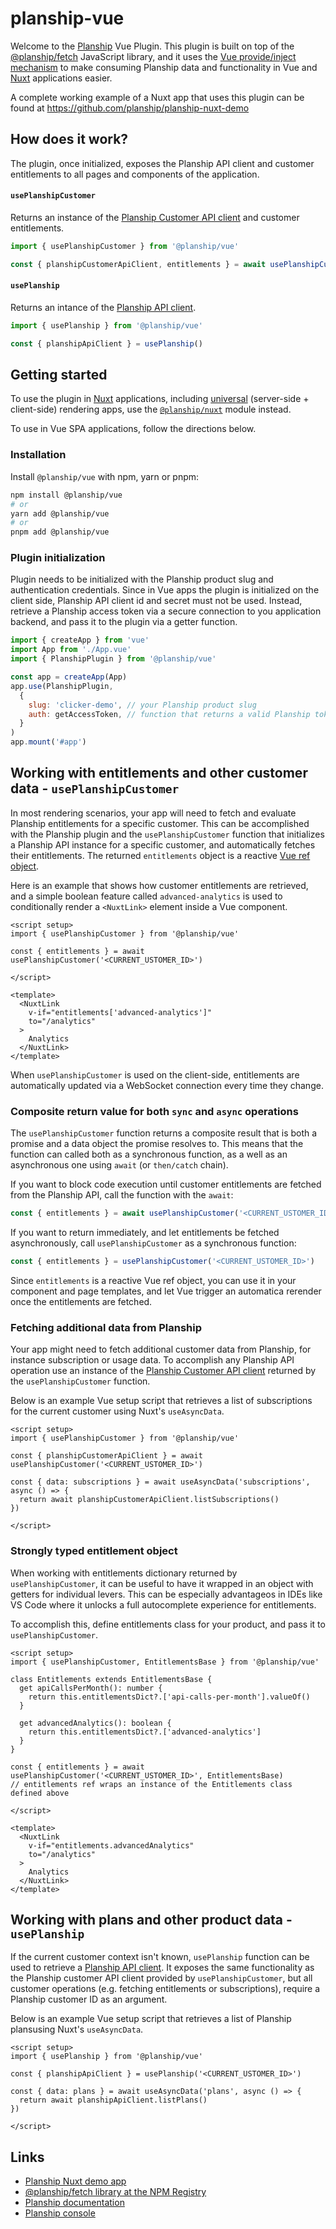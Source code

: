 # planship-vue

Welcome to the [Planship](https://planship.io) Vue Plugin. This plugin is built on top of the [@planship/fetch](https://github.com/planship/planship-js/tree/master/packages/fetch) JavaScript library, and it uses the [Vue provide/inject mechanism](https://vuejs.org/guide/components/provide-inject) to make consuming Planship data and functionality in Vue and [Nuxt](https://nuxt.com/) applications easier.

A complete working example of a Nuxt app that uses this plugin can be found at https://github.com/planship/planship-nuxt-demo

## How does it work?

The plugin, once initialized, exposes the Planship API client and customer entitlements to all pages and components of the application.

#### `usePlanshipCustomer`

Returns an instance of the [Planship Customer API client](https://github.com/planship/planship-js/blob/master/packages/fetch/docs/interfaces/PlanshipCustomerApi.md) and customer entitlements.

```js
import { usePlanshipCustomer } from '@planship/vue'

const { planshipCustomerApiClient, entitlements } = await usePlanshipCustomer('<CUSTOMER_ID>')
```

#### `usePlanship`
Returns an intance of the [Planship API client](https://github.com/planship/planship-js/blob/master/packages/fetch/docs/interfaces/PlanshipApi.md).

```js
import { usePlanship } from '@planship/vue'

const { planshipApiClient } = usePlanship()
```


## Getting started

To use the plugin in [Nuxt](https://nuxt.com/) applications, including [universal](https://nuxt.com/docs/guide/concepts/rendering#universal-rendering) (server-side + client-side) rendering apps, use the [`@planship/nuxt`]('https://github.com/planship/planship-nuxt') module instead.

To use in Vue SPA applications, follow the directions below.

### Installation

Install `@planship/vue` with npm, yarn or pnpm:

```sh
npm install @planship/vue
# or
yarn add @planship/vue
# or
pnpm add @planship/vue
```

### Plugin initialization

Plugin needs to be initialized with the Planship product slug and authentication credentials. Since in Vue apps the plugin is initialized on the client side, Planship API client id and secret must not be used. Instead, retrieve a Planship access token via a secure connection to you application backend, and pass it to the plugin via a getter function.

```js
import { createApp } from 'vue'
import App from './App.vue'
import { PlanshipPlugin } from '@planship/vue'

const app = createApp(App)
app.use(PlanshipPlugin,
  {
    slug: 'clicker-demo', // your Planship product slug
    auth: getAccessToken, // function that returns a valid Planship token
  }
)
app.mount('#app')
```

## Working with entitlements and other customer data - `usePlanshipCustomer`

In most rendering scenarios, your app will need to fetch and evaluate Planship entitlements for a specific customer. This can be accomplished with the Planship plugin and the `usePlanshipCustomer` function that initializes a Planship API instance for a specific customer, and automatically fetches their entitlements. The returned `entitlements` object is a reactive [Vue ref object](https://vuejs.org/api/reactivity-core.html#ref).

Here is an example that shows how customer entitlements are retrieved, and a simple boolean feature called `advanced-analytics` is used to conditionally render a `<NuxtLink>` element inside a Vue component.

```vue
<script setup>
import { usePlanshipCustomer } from '@planship/vue'

const { entitlements } = await usePlanshipCustomer('<CURRENT_USTOMER_ID>')

</script>

<template>
  <NuxtLink
    v-if="entitlements['advanced-analytics']"
    to="/analytics"
  >
    Analytics
  </NuxtLink>
</template>
```

When `usePlanshipCustomer` is used on the client-side, entitlements are automatically updated via a WebSocket connection every time they change.


### Composite return value for both `sync` and `async` operations

The `usePlanshipCustomer` function returns a composite result that is both a promise and a data object the promise resolves to. This means that the function can called both as a synchronous function, as a well as an asynchronous one using `await` (or `then/catch` chain).

If you want to block code execution until customer entitlements are fetched from the Planship API, call the function with the `await`:

```ts
const { entitlements } = await usePlanshipCustomer('<CURRENT_USTOMER_ID>')
```

If you want to return immediately, and let entitlements be fetched asynchronously, call `usePlanshipCustomer` as a synchronous function:

```ts
const { entitlements } = usePlanshipCustomer('<CURRENT_USTOMER_ID>')
```

Since `entitlements` is a reactive Vue ref object, you can use it in your component and page templates, and let Vue trigger an automatica rerender once the entitlements are fetched.

### Fetching additional data from Planship

Your app might need to fetch additional customer data from Planship, for instance subscription or usage data. To accomplish any Planship API operation use an instance of the [Planship Customer API client](https://github.com/planship/planship-js/blob/master/packages/fetch/docs/interfaces/PlanshipCustomerApi.md) returned by the `usePlanshipCustomer` function.

Below is an example Vue setup script that retrieves a list of subscriptions for the current customer using Nuxt's `useAsyncData`.

```vue
<script setup>
import { usePlanshipCustomer } from '@planship/vue'

const { planshipCustomerApiClient } = await usePlanshipCustomer('<CURRENT_USTOMER_ID>')

const { data: subscriptions } = await useAsyncData('subscriptions', async () => {
  return await planshipCustomerApiClient.listSubscriptions()
})

</script>
```

### Strongly typed entitlement object

When working with entitlements dictionary returned by `usePlanshipCustomer`, it can be useful to have it wrapped in an object with getters for individual levers. This can be especially advantageos in IDEs like VS Code where it unlocks a full autocomplete experience for entitlements.

To accomplish this, define entitlements class for your product, and pass it to `usePlanshipCustomer`.

```vue
<script setup>
import { usePlanshipCustomer, EntitlementsBase } from '@planship/vue'

class Entitlements extends EntitlementsBase {
  get apiCallsPerMonth(): number {
    return this.entitlementsDict?.['api-calls-per-month'].valueOf()
  }

  get advancedAnalytics(): boolean {
    return this.entitlementsDict?.['advanced-analytics']
  }
}

const { entitlements } = await usePlanshipCustomer('<CURRENT_USTOMER_ID>', EntitlementsBase)
// entitlements ref wraps an instance of the Entitlements class defined above

</script>

<template>
  <NuxtLink
    v-if="entitlements.advancedAnalytics"
    to="/analytics"
  >
    Analytics
  </NuxtLink>
</template>
```

## Working with plans and other product data - `usePlanship`

If the current customer context isn't known, `usePlanship` function can be used to retrieve a [Planship API client](https://github.com/planship/planship-js/blob/master/packages/fetch/docs/interfaces/PlanshipApi.md). It exposes the same functionality as the Planship customer API client provided by `usePlanshipCustomer`, but all customer operations (e.g. fetching entitlements or subscriptions), require a Planship customer ID as an argument.

Below is an example Vue setup script that retrieves a list of Planship plansusing Nuxt's `useAsyncData`.

```vue
<script setup>
import { usePlanship } from '@planship/vue'

const { planshipApiClient } = usePlanship('<CURRENT_USTOMER_ID>')

const { data: plans } = await useAsyncData('plans', async () => {
  return await planshipApiClient.listPlans()
})

</script>
```

## Links

- [Planship Nuxt demo app](https://github.com/planship/planship-nuxt-demo)
- [@planship/fetch library at the NPM Registry](https://www.npmjs.com/package/@planship/fetch)
- [Planship documentation](https://docs.planship.io)
- [Planship console](https://app.planship.io)
